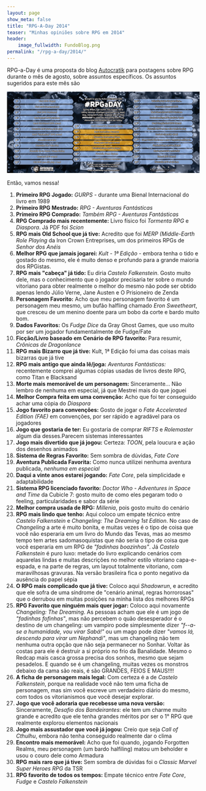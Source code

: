 ```yaml
---
layout: page
show_meta: false
title: "RPG-A-Day 2014"
teaser: "Minhas opiniões sobre RPG em 2014"
header:
    image_fullwidth: FundoBlog.png
permalink: "/rpg-a-day/2014/"
---
```


RPG-a-Day é uma proposta do blog [Autocratik][1]  para postagens sobre RPG durante o mês de agosto, sobre assuntos específicos. Os assuntos sugeridos para este mês são

[![As 31 perguntas do RPG-A-Day 2014](/images/rpg-a-day-2014.jpg)](/images/rpg-a-day-2014.jpg)

Então, vamos nessa!

1. **Primeiro RPG Jogado:** _GURPS_ - durante uma Bienal Internacional
   do livro em 1989
1. **Primeiro RPG Mestrado:** _RPG - Aventuras Fantásticas_
1. **Primeiro RPG Comprado:** _Também RPG - Aventuras Fantásticas_
1. **RPG Comprado mais recentemente:** Livro físico foi _Tormenta RPG_
   e _Diaspora_. Já PDF foi _Scion_
1.  **RPG mais  Old  School  que já  tive:**  Acredito  que foi  _MERP
   (Middle-Earth  Role  Playing_ da  Iron  Crown  Entreprises, um  dos
   primeiros RPGs de _Senhor dos Anéis_
1. **Melhor  RPG que  jamais jogarei:**  _Kult -  1ª Edição_  - embora
   tenha o tido e gostado do mesmo,  ele é muito denso e profundo para
   a grande maioria dos RPGistas.
1.    **RPG    mais   "cabeça"   já   tido:**    Eu   diria   _Castelo
   Falkenstein_. Gosto  muito dele, mas  o conhecimento que  o jogador
   precisaria  ter sobre  o  mundo vitoriano  para  obter realmente  o
   melhor do mesmo não pode ser  obtido apenas lendo Júlio Verne, Jane
   Austen e O Prisioneiro de Zenda
1.  **Personagem Favorito:**  Acho que  meu personagem  favorito é  um
   personagem meu mesmo, um  bufão halfling chamado _Eron Sweetheart_,
   que cresceu de um menino doente para um bobo da corte e bardo muito
   bom.
1. **Dados Favoritos:**  Os _Fudge Dice_ da Gray Ghost  Games, que uso
   muito por ser um jogador fundamentalmente de Fudge/Fate
1. **Ficção/Livro baseado em Cenário  de RPG favorito:** Para resumir,
   _Crônicas de Dragonlance_
1.  **RPG mais  Bizarro que  já tive:**  Kult, 1ª  Edição foi  uma das
   coisas mais bizarras que já tive
1.  **RPG mais  antigo que  ainda lê/joga:**  _Aventuras Fantásticas:_
   recentemente  comprei algumas  cópias usadas  de livros  deste RPG,
   como Titan e Blacksand
1.  **Morte mais  memorável  de um  personagem:** Sinceramente...  Não
   lembro de nenhuma em especial, já que Mestrei mais do que joguei
1.  **Melhor  Compra  feita  em  uma convenção:**  Acho  que  foi  ter
   conseguido achar uma cópia do _Diaspora_
1.  **Jogo  favorito  para  convenções:**   Gosto  de  jogar  o  _Fate
   Accelerated  Edition  (FAE)_  em   convenções,  por  ser  rápido  e
   agradável para os jogadores
1. **Jogo  que gostaria  de ter:**  Eu gostaria  de comprar  _RIFTS_ e
   _Rolemaster_ algum dia desses.Parecem sistemas interessantes
1. **Jogo mais divertido que já jogou:** Certeza: _TOON_, pela loucura
   e ação dos desenhos animados
1. **Sistema de Regras Favorito:** Sem sombra de dúvidas, _Fate Core_
1.  **Aventura  Publicada  Favorita:**  Como  nunca  utilizei  nenhuma
   aventura publicada, _nenhuma em especial_
1.  **Daqui  a  vinte  anos   estarei  jogando:**  _Fate  Core_,  pela
   simplicidade e adaptabilidade
1. **Sistema  RPG licenciado favorito:**  _Doctor Who -  Adventures in
   Space and Time_ da Cubicle 7: gosto muito de como eles pegaram todo
   o feeling, particularidades e sabor da série
1. **Melhor  compra usada  de RPG:** _Millenia_,  pois gosto  muito do
   cenário﻿
1. **RPG mais  lindo que tenho:** Aqui coloco um  empate técnico entre
   _Castelo Falkenstein_ e _Changeling:  The Dreaming 1st Edition_. No
   caso de _Changeling_ a arte é muito bonita, e muitas vezes é o tipo
   de coisa que você não esperaria em um livro do Mundo das Tevas, mas
   ao mesmo  tempo tem artes sadomasoquistas  que não seria o  tipo de
   coisa que  você esperaria em  um RPG de _"fadinhas  boazinhas"_. Já
   _Castelo  Falkenstein_  é puro  luxo:  metade  do livro  explicando
   cenários com aquarelas lindas e  muitas descrições no melhor estilo
   vitoriano capa-e-espada, e na parte de regras, um layout totalmente
   vitoriano, com  maravilhosas gravuras. Na versão  brasileira fica o
   ponto negativo da ausência do papel sépia
1. **O RPG  mais complicado que já tive:** Coloco  aqui _Shadowrun_, e
   acredito que ele  sofra de uma síndrome de  "cenário animal, regras
   horrorosas" que  o derrubou em  muitas posições na minha  lista dos
   melhores RPGs
1. **RPG Favorito que ninguém mais quer jogar:** Coloco aqui novamente
   _Changeling: The Dreaming_.  As pessoas acham que ele é  um jogo de
   _"fadinhas fofinhas"_,  mas não  percebem o  quão desesperador  é o
   destino  de  um  changeling:  um vampiro  pode  simplesmente  dizer
   _"f--a-se a  humanidade, vou  virar Sabá!"_ ou  um mago  pode dizer
   _"vamos lá,  descendo para virar  um Nephandi"_, mas  um changeling
   não  tem   nenhuma  outra   opção  que   não  seja   permanecer  no
   Sonhar. Voltar às  costas para ele é destruir a  si próprio no frio
   da Banalidade. Mesmo o Redcap mais casca grossa precisa dos sonhos,
   mesmo  que sejam  pesadelos. E  quando se  é um  changeling, muitas
   vezes os monstros debaixo da cama são reais, é são GRANDES, FEIOS E
   MAUS!!!!﻿
1. **A ficha  de personagem mais legal:** Com certeza  é a de _Castelo
   Falkenstein_,  porque  na  realidade  você não  tem  uma  ficha  de
   personagem, mas sim você escreve um verdadeiro diário do mesmo, com
   todos os vitorianismos que você desejar explorar.﻿
1.  **Jogo  que  você  adoraria   que  recebesse  uma  nova  versão:**
   Sinceramente, _Desafio  dos Bandeirantes_: ele tem  um charme muito
   grande e  acredito que ele tenha  grandes méritos por ser  o 1° RPG
   que realmente explorou elementos nacionais
1. **Jogo mais assustador que você já jogou:** Creio que seja _Call of
   Cthulhu_, embora não tenha conseguido realmente dar o clima
1. **Encontro mais memorável:** Acho que foi quando, jogando Forgotten
   Realms, meu  personagem (um  bardo halfiling)  matou um  beholder e
   usou o couro dele como Armadura
1. **RPG mais raro que já tive:** Sem sombra de dúvidas foi o _Classic
   Marvel Super Heroes RPG_ da TSR
1. **RPG  favorito de  todos os tempos:**  Empate técnico  entre _Fate
   Core_, _Fudge_ e _Castelo Falkenstein_

[1]: http://autocratik.blogspot.co.uk/2015/07/standby-for-rejection.html
